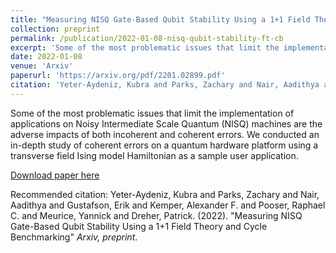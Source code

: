 ```yaml
---
title: "Measuring NISQ Gate-Based Qubit Stability Using a 1+1 Field Theory and Cycle Benchmarking"
collection: preprint
permalink: /publication/2022-01-08-nisq-qubit-stability-ft-cb
excerpt: 'Some of the most problematic issues that limit the implementation of applications on Noisy Intermediate Scale Quantum (NISQ) machines are the adverse impacts of both incoherent and coherent errors. We conducted an in-depth study of coherent errors on a quantum hardware platform using a transverse field Ising model Hamiltonian as a sample user application.'
date: 2022-01-08
venue: 'Arxiv'
paperurl: 'https://arxiv.org/pdf/2201.02899.pdf'
citation: 'Yeter-Aydeniz, Kubra and Parks, Zachary and Nair, Aadithya and Gustafson, Erik and Kemper, Alexander F. and Pooser, Raphael C. and Meurice, Yannick and Dreher, Patrick. (2022). &quot;Measuring NISQ Gate-Based Qubit Stability Using a 1+1 Field Theory and Cycle Benchmarking.&quot; <i>Arxiv, preprint</i>.'
---
```

Some of the most problematic issues that limit the implementation of applications on Noisy Intermediate Scale Quantum (NISQ) machines are the adverse impacts of both incoherent and coherent errors. We conducted an in-depth study of coherent errors on a quantum hardware platform using a transverse field Ising model Hamiltonian as a sample user application.

[Download paper here](https://arxiv.org/pdf/2201.02899.pdf)

Recommended citation: Yeter-Aydeniz, Kubra and Parks, Zachary and Nair, Aadithya and Gustafson, Erik and Kemper, Alexander F. and Pooser, Raphael C. and Meurice, Yannick and Dreher, Patrick. (2022). "Measuring NISQ Gate-Based Qubit Stability Using a 1+1 Field Theory and Cycle Benchmarking" <i>Arxiv, preprint</i>.